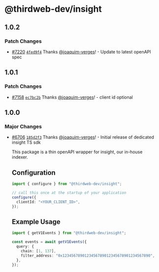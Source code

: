 # @thirdweb-dev/insight

## 1.0.2

### Patch Changes

- [#7220](https://github.com/thirdweb-dev/js/pull/7220) [`4fed9f4`](https://github.com/thirdweb-dev/js/commit/4fed9f4593f32944f5189596d0736702f53a776b) Thanks [@joaquim-verges](https://github.com/joaquim-verges)! - Update to latest openAPI spec

## 1.0.1

### Patch Changes

- [#7158](https://github.com/thirdweb-dev/js/pull/7158) [`ec7bc2b`](https://github.com/thirdweb-dev/js/commit/ec7bc2bb1e58f1a45d01eec0f308bc0f86479050) Thanks [@joaquim-verges](https://github.com/joaquim-verges)! - client id optional

## 1.0.0

### Major Changes

- [#6706](https://github.com/thirdweb-dev/js/pull/6706) [`185d2f3`](https://github.com/thirdweb-dev/js/commit/185d2f309c349e37ac84bd3a2ce5a1c9c7011083) Thanks [@joaquim-verges](https://github.com/joaquim-verges)! - Initial release of dedicated insight TS sdk

  This package is a thin openAPI wrapper for insight, our in-house indexer.

  ## Configuration

  ```ts
  import { configure } from "@thirdweb-dev/insight";

  // call this once at the startup of your application
  configure({
    clientId: "<YOUR_CLIENT_ID>",
  });
  ```

  ## Example Usage

  ```ts
  import { getV1Events } from "@thirdweb-dev/insight";

  const events = await getV1Events({
    query: {
      chain: [1, 137],
      filter_address: "0x1234567890123456789012345678901234567890",
    },
  });
  ```
